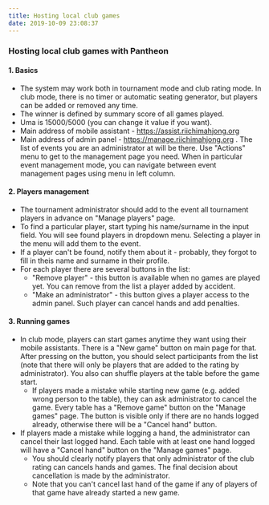 ```yaml
---
title: Hosting local club games
date: 2019-10-09 23:08:37
---
```


### Hosting local club games with Pantheon

#### 1. Basics
- The system may work both in tournament mode and club rating mode. In club mode, there is no timer or automatic seating generator, but players can be added or removed any time.
- The winner is defined by summary score of all games played.
- Uma is 15000/5000 (you can change it value if you want).
- Main address of mobile assistant - https://assist.riichimahjong.org
- Main address of admin panel - https://manage.riichimahjong.org . The list of events you are an administrator at will be there. Use "Actions" menu to get to the management page you need. When in particular event management mode, you can navigate between event management pages using menu in left column. 

#### 2. Players management
- The tournament administrator should add to the event all tournament players in advance on "Manage players" page.
- To find a particular player, start typing his name/surname in the input field. You will see found players in dropdown menu. Selecting a player in the menu will add them to the event.
- If a player can't be found, notify them about it - probably, they forgot to fill in theis name and surname in their profile.
- For each player there are several buttons in the list:
  - "Remove player" - this button is available when no games are played yet. You can remove from the list a player added by accident.
  - "Make an administrator" - this button gives a player access to the admin panel. Such player can cancel hands and add penalties.

#### 3. Running games
- In club mode, players can start games anytime they want using their mobile assistants. There is a "New game" button on main page for that. After pressing on the button, you should select participants from the list (note that there will only be players that are added to the rating by administrator). You also can shuffle players at the table before the game start.
  - If players made a mistake while starting new game (e.g. added wrong person to the table), they can ask administrator to cancel the game. Every table has a "Remove game" button on the "Manage games" page. The button is visible only if there are no hands logged already, otherwise there will be a "Cancel hand" button.
- If players made a mistake while logging a hand, the administrator can cancel their last logged hand. Each table with at least one hand logged will have a "Cancel hand" button on the "Manage games" page.
  - You should clearly notify players that only administrator of the club rating can cancels hands and games. The final decision about cancellation is made by the administrator.
  - Note that you can't cancel last hand of the game if any of players of that game have already started a new game.
